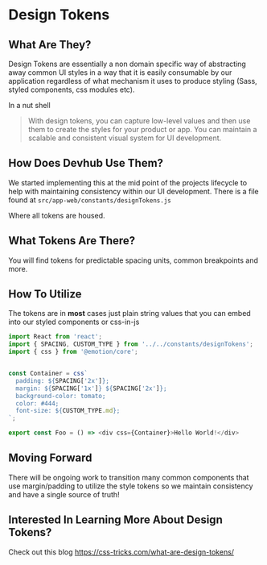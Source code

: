 # Design Tokens

## What Are They?

Design Tokens are essentially a non domain specific way of abstracting away common UI styles in a way that it is easily consumable by our application regardless of what mechanism it uses to produce styling (Sass, styled components, css modules etc).

In a nut shell
> With design tokens, you can capture low-level values and then use them to create the styles for your product or app. You can maintain a scalable and consistent visual system for UI development.

## How Does Devhub Use Them?

We started implementing this at the mid point of the projects lifecycle to help with maintaining consistency within our UI development. There is a file found at `src/app-web/constants/designTokens.js`

Where all tokens are housed.

## What Tokens Are There?

You will find tokens for predictable spacing units, common breakpoints and more. 

## How To Utilize

The tokens are in __most__ cases just plain string values that you can embed into our
styled components or css-in-js

```js
import React from 'react';
import { SPACING, CUSTOM_TYPE } from '../../constants/designTokens';
import { css } from '@emotion/core';


const Container = css`
  padding: ${SPACING['2x']};
  margin: ${SPACING['1x']} ${SPACING['2x']};
  background-color: tomato;
  color: #444;
  font-size: ${CUSTOM_TYPE.md};
`;

export const Foo = () => <div css={Container}>Hello World!</div>
```

## Moving Forward

There will be ongoing work to transition many common components that use margin/padding to utilize the style tokens so we maintain consistency and have a single source of truth!

## Interested In Learning More About Design Tokens?

Check out this blog https://css-tricks.com/what-are-design-tokens/
